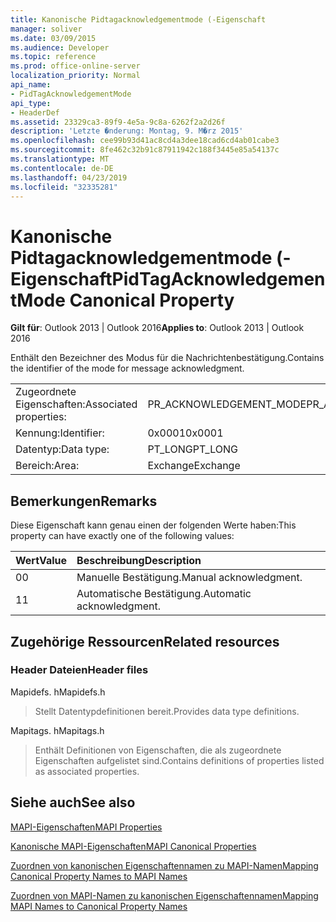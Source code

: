```yaml
---
title: Kanonische Pidtagacknowledgementmode (-Eigenschaft
manager: soliver
ms.date: 03/09/2015
ms.audience: Developer
ms.topic: reference
ms.prod: office-online-server
localization_priority: Normal
api_name:
- PidTagAcknowledgementMode
api_type:
- HeaderDef
ms.assetid: 23329ca3-89f9-4e5a-9c8a-6262f2a2d26f
description: 'Letzte �nderung: Montag, 9. M�rz 2015'
ms.openlocfilehash: cee99b93d41ac8cd4a3dee18cad6cd4ab01cabe3
ms.sourcegitcommit: 8fe462c32b91c87911942c188f3445e85a54137c
ms.translationtype: MT
ms.contentlocale: de-DE
ms.lasthandoff: 04/23/2019
ms.locfileid: "32335281"
---
```

# <a name="pidtagacknowledgementmode-canonical-property"></a><span data-ttu-id="cdb7e-103">Kanonische Pidtagacknowledgementmode (-Eigenschaft</span><span class="sxs-lookup"><span data-stu-id="cdb7e-103">PidTagAcknowledgementMode Canonical Property</span></span>

  
  
<span data-ttu-id="cdb7e-104">**Gilt für**: Outlook 2013 | Outlook 2016</span><span class="sxs-lookup"><span data-stu-id="cdb7e-104">**Applies to**: Outlook 2013 | Outlook 2016</span></span> 
  
<span data-ttu-id="cdb7e-105">Enthält den Bezeichner des Modus für die Nachrichtenbestätigung.</span><span class="sxs-lookup"><span data-stu-id="cdb7e-105">Contains the identifier of the mode for message acknowledgment.</span></span>
  
|||
|:-----|:-----|
|<span data-ttu-id="cdb7e-106">Zugeordnete Eigenschaften:</span><span class="sxs-lookup"><span data-stu-id="cdb7e-106">Associated properties:</span></span>  <br/> |<span data-ttu-id="cdb7e-107">PR_ACKNOWLEDGEMENT_MODE</span><span class="sxs-lookup"><span data-stu-id="cdb7e-107">PR_ACKNOWLEDGEMENT_MODE</span></span>  <br/> |
|<span data-ttu-id="cdb7e-108">Kennung:</span><span class="sxs-lookup"><span data-stu-id="cdb7e-108">Identifier:</span></span>  <br/> |<span data-ttu-id="cdb7e-109">0x0001</span><span class="sxs-lookup"><span data-stu-id="cdb7e-109">0x0001</span></span>  <br/> |
|<span data-ttu-id="cdb7e-110">Datentyp:</span><span class="sxs-lookup"><span data-stu-id="cdb7e-110">Data type:</span></span>  <br/> |<span data-ttu-id="cdb7e-111">PT_LONG</span><span class="sxs-lookup"><span data-stu-id="cdb7e-111">PT_LONG</span></span>  <br/> |
|<span data-ttu-id="cdb7e-112">Bereich:</span><span class="sxs-lookup"><span data-stu-id="cdb7e-112">Area:</span></span>  <br/> |<span data-ttu-id="cdb7e-113">Exchange</span><span class="sxs-lookup"><span data-stu-id="cdb7e-113">Exchange</span></span>  <br/> |
   
## <a name="remarks"></a><span data-ttu-id="cdb7e-114">Bemerkungen</span><span class="sxs-lookup"><span data-stu-id="cdb7e-114">Remarks</span></span>

<span data-ttu-id="cdb7e-115">Diese Eigenschaft kann genau einen der folgenden Werte haben:</span><span class="sxs-lookup"><span data-stu-id="cdb7e-115">This property can have exactly one of the following values:</span></span>
  
|<span data-ttu-id="cdb7e-116">**Wert**</span><span class="sxs-lookup"><span data-stu-id="cdb7e-116">**Value**</span></span>|<span data-ttu-id="cdb7e-117">**Beschreibung**</span><span class="sxs-lookup"><span data-stu-id="cdb7e-117">**Description**</span></span>|
|:-----|:-----|
|<span data-ttu-id="cdb7e-118">0</span><span class="sxs-lookup"><span data-stu-id="cdb7e-118">0</span></span>  <br/> |<span data-ttu-id="cdb7e-119">Manuelle Bestätigung.</span><span class="sxs-lookup"><span data-stu-id="cdb7e-119">Manual acknowledgment.</span></span>  <br/> |
|<span data-ttu-id="cdb7e-120">1</span><span class="sxs-lookup"><span data-stu-id="cdb7e-120">1</span></span>  <br/> |<span data-ttu-id="cdb7e-121">Automatische Bestätigung.</span><span class="sxs-lookup"><span data-stu-id="cdb7e-121">Automatic acknowledgment.</span></span>  <br/> |
   
## <a name="related-resources"></a><span data-ttu-id="cdb7e-122">Zugehörige Ressourcen</span><span class="sxs-lookup"><span data-stu-id="cdb7e-122">Related resources</span></span>

### <a name="header-files"></a><span data-ttu-id="cdb7e-123">Header Dateien</span><span class="sxs-lookup"><span data-stu-id="cdb7e-123">Header files</span></span>

<span data-ttu-id="cdb7e-124">Mapidefs. h</span><span class="sxs-lookup"><span data-stu-id="cdb7e-124">Mapidefs.h</span></span>
  
> <span data-ttu-id="cdb7e-125">Stellt Datentypdefinitionen bereit.</span><span class="sxs-lookup"><span data-stu-id="cdb7e-125">Provides data type definitions.</span></span>
    
<span data-ttu-id="cdb7e-126">Mapitags. h</span><span class="sxs-lookup"><span data-stu-id="cdb7e-126">Mapitags.h</span></span>
  
> <span data-ttu-id="cdb7e-127">Enthält Definitionen von Eigenschaften, die als zugeordnete Eigenschaften aufgelistet sind.</span><span class="sxs-lookup"><span data-stu-id="cdb7e-127">Contains definitions of properties listed as associated properties.</span></span>
    
## <a name="see-also"></a><span data-ttu-id="cdb7e-128">Siehe auch</span><span class="sxs-lookup"><span data-stu-id="cdb7e-128">See also</span></span>



[<span data-ttu-id="cdb7e-129">MAPI-Eigenschaften</span><span class="sxs-lookup"><span data-stu-id="cdb7e-129">MAPI Properties</span></span>](mapi-properties.md)
  
[<span data-ttu-id="cdb7e-130">Kanonische MAPI-Eigenschaften</span><span class="sxs-lookup"><span data-stu-id="cdb7e-130">MAPI Canonical Properties</span></span>](mapi-canonical-properties.md)
  
[<span data-ttu-id="cdb7e-131">Zuordnen von kanonischen Eigenschaftennamen zu MAPI-Namen</span><span class="sxs-lookup"><span data-stu-id="cdb7e-131">Mapping Canonical Property Names to MAPI Names</span></span>](mapping-canonical-property-names-to-mapi-names.md)
  
[<span data-ttu-id="cdb7e-132">Zuordnen von MAPI-Namen zu kanonischen Eigenschaftennamen</span><span class="sxs-lookup"><span data-stu-id="cdb7e-132">Mapping MAPI Names to Canonical Property Names</span></span>](mapping-mapi-names-to-canonical-property-names.md)

